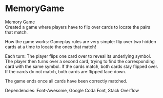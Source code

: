 # MemoryGame
<span>
  <a href = "https://karen91013.github.io/MemoryGame/">Memory Game</a>
</span>

<div>
Created a game where players have to flip over cards to locate the pairs that match. 

How the game works:
Gameplay rules are very simple: flip over two hidden cards at a time to locate the ones that match!

Each turn:
The player flips one card over to reveal its underlying symbol.
The player then turns over a second card, trying to find the corresponding card with the same symbol.
If the cards match, both cards stay flipped over.
If the cards do not match, both cards are flipped face down.

The game ends once all cards have been correctly matched.

Dependencies:
Font-Awesome, Google Coda Font, Stack Overflow
</div>
